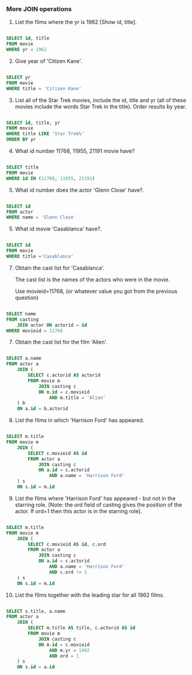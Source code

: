 ### More JOIN operations

1. List the films where the yr is 1962 [Show id, title].

```sql

SELECT id, title
FROM movie
WHERE yr = 1962

```

2. Give year of 'Citizen Kane'.

```sql

SELECT yr
FROM movie
WHERE title = 'Citizen Kane'

```

3. List all of the Star Trek movies, include the id, title and yr (all of these movies include the words Star Trek in the title). Order results by year.

```sql

SELECT id, title, yr
FROM movie
WHERE title LIKE 'Star Trek%'
ORDER BY yr

```

4. What id number 11768, 11955, 21191 movie have?

```sql

SELECT title
FROM movie
WHERE id IN (11768, 11955, 21191)

```

5. What id number does the actor 'Glenn Close' have?.

```sql

SELECT id
FROM actor
WHERE name = 'Glenn Close'

```

5. What id movie 'Casablanca' have?.

```sql

SELECT id
FROM movie
WHERE title ='Casablanca'

```

7. Obtain the cast list for 'Casablanca'.

    The cast list is the names of the actors who were in the movie.

    Use movieid=11768, (or whatever value you got from the previous question)

```sql

SELECT name
FROM casting
	JOIN actor ON actorid = id
WHERE movieid = 11768

```


7. Obtain the cast list for the film 'Alien'.

```sql

SELECT a.name
FROM actor a
	JOIN (
		SELECT c.actorid AS actorid
		FROM movie m
			JOIN casting c
			ON m.id = c.movieid
				AND m.title = 'Alien'
	) b
	ON a.id = b.actorid

```

8. List the films in which 'Harrison Ford' has appeared.

```sql

SELECT m.title
FROM movie m
	JOIN (
		SELECT c.movieid AS id
		FROM actor a
			JOIN casting c
			ON a.id = c.actorid
				AND a.name = 'Harrison Ford'
	) s
	ON s.id = m.id

```

9. List the films where 'Harrison Ford' has appeared - but not in the starring role. [Note: the ord field of casting gives the position of the actor. If ord=1 then this actor is in the starring role].

```sql

SELECT m.title
FROM movie m
	JOIN (
		SELECT c.movieid AS id, c.ord
		FROM actor a
			JOIN casting c
			ON a.id = c.actorid
				AND a.name = 'Harrison Ford'
				AND c.ord != 1
	) s
	ON s.id = m.id

```

10. List the films together with the leading star for all 1962 films.

```sql

SELECT s.title, a.name
FROM actor a
	JOIN (
		SELECT m.title AS title, c.actorid AS id
		FROM movie m
			JOIN casting c
			ON m.id = c.movieid
				AND m.yr = 1962
				AND ord = 1
	) s
	ON s.id = a.id

```
